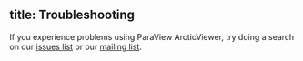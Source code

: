 title: Troubleshooting
---

If you experience problems using ParaView ArcticViewer, try doing a search on our [issues list](https://github.com/kitware/arctic-viewer/issues) or our [mailing list](http://www.paraview.org/mailman/listinfo/paraview).
